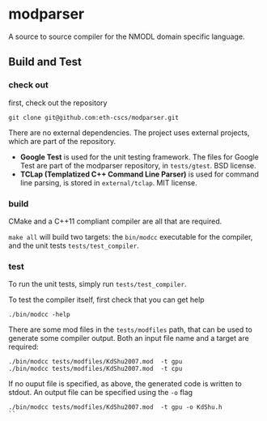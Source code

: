 # modparser

A source to source compiler for the NMODL domain specific language.

## Build and Test

### check out

first, check out the repository
```
git clone git@github.com:eth-cscs/modparser.git
```

There are no external dependencies. The project uses external projects, which are part of the repository.
* **Google Test** is used for the unit testing framework. The files for Google Test are part of the modparser repository, in ```tests/gtest```. BSD license.
* **TCLap (Templatized C++ Command Line Parser)** is used for command line parsing, is stored in `external/tclap`. MIT license.

### build

CMake and a C++11 compliant compiler are all that are required.

```make all``` will build two targets: the ```bin/modcc``` executable for the compiler, and the unit tests ```tests/test_compiler```.

### test

To run the unit tests, simply run ```tests/test_compiler```.

To test the compiler itself, first check that you can get help

```./bin/modcc -help```

There are some mod files in the ```tests/modfiles``` path, that can be used to generate some compiler output. Both an input file name and a target are required:

```
./bin/modcc tests/modfiles/KdShu2007.mod  -t gpu
./bin/modcc tests/modfiles/KdShu2007.mod  -t cpu
```

If no ouput file is specified, as above, the generated code is written to stdout. An output file can be specified using the ```-o``` flag

```
./bin/modcc tests/modfiles/KdShu2007.mod  -t gpu -o KdShu.h
``
